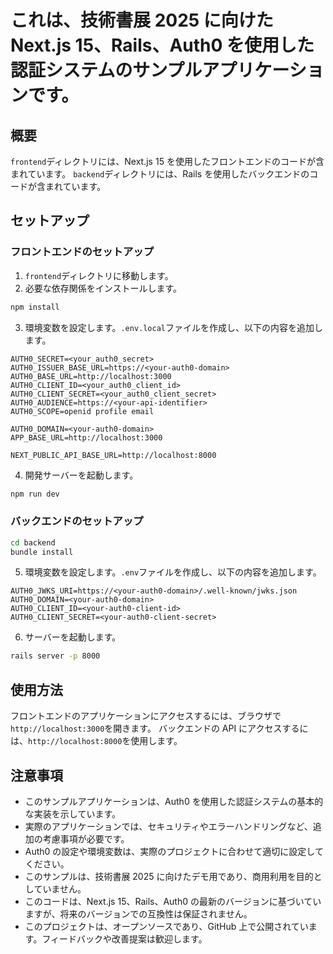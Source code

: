 # これは、技術書展 2025 に向けた Next.js 15、Rails、Auth0 を使用した認証システムのサンプルアプリケーションです。

## 概要

`frontend`ディレクトリには、Next.js 15 を使用したフロントエンドのコードが含まれています。
`backend`ディレクトリには、Rails を使用したバックエンドのコードが含まれています。

## セットアップ

### フロントエンドのセットアップ

1. `frontend`ディレクトリに移動します。
2. 必要な依存関係をインストールします。

```bash
npm install
```

3. 環境変数を設定します。`.env.local`ファイルを作成し、以下の内容を追加します。

```plaintext
AUTH0_SECRET=<your_auth0_secret>
AUTH0_ISSUER_BASE_URL=https://<your-auth0-domain>
AUTH0_BASE_URL=http://localhost:3000
AUTH0_CLIENT_ID=<your_auth0_client_id>
AUTH0_CLIENT_SECRET=<your_auth0_client_secret>
AUTH0_AUDIENCE=https://<your-api-identifier>
AUTH0_SCOPE=openid profile email

AUTH0_DOMAIN=<your-auth0-domain>
APP_BASE_URL=http://localhost:3000

NEXT_PUBLIC_API_BASE_URL=http://localhost:8000
```

4. 開発サーバーを起動します。

```bash
npm run dev
```

### バックエンドのセットアップ

```bash
cd backend
bundle install
```

5. 環境変数を設定します。`.env`ファイルを作成し、以下の内容を追加します。

```plaintext
AUTH0_JWKS_URI=https://<your-auth0-domain>/.well-known/jwks.json
AUTH0_DOMAIN=<your-auth0-domain>
AUTH0_CLIENT_ID=<your-auth0-client-id>
AUTH0_CLIENT_SECRET=<your-auth0-client-secret>
```

6. サーバーを起動します。

```bash
rails server -p 8000
```

## 使用方法

フロントエンドのアプリケーションにアクセスするには、ブラウザで`http://localhost:3000`を開きます。
バックエンドの API にアクセスするには、`http://localhost:8000`を使用します。

## 注意事項

- このサンプルアプリケーションは、Auth0 を使用した認証システムの基本的な実装を示しています。
- 実際のアプリケーションでは、セキュリティやエラーハンドリングなど、追加の考慮事項が必要です。
- Auth0 の設定や環境変数は、実際のプロジェクトに合わせて適切に設定してください。
- このサンプルは、技術書展 2025 に向けたデモ用であり、商用利用を目的としていません。
- このコードは、Next.js 15、Rails、Auth0 の最新のバージョンに基づいていますが、将来のバージョンでの互換性は保証されません。
- このプロジェクトは、オープンソースであり、GitHub 上で公開されています。フィードバックや改善提案は歓迎します。
